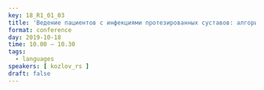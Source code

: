 ```yaml
---
key: 18_R1_01_03
title: 'Ведение пациентов с инфекциями протезированных суставов: алгоритмы, которые действительно работают'
format: conference
day: 2019-10-18
time: 10.00 – 10.30
tags:
  - languages
speakers: [ kozlov_rs ]
draft: false
---
```

